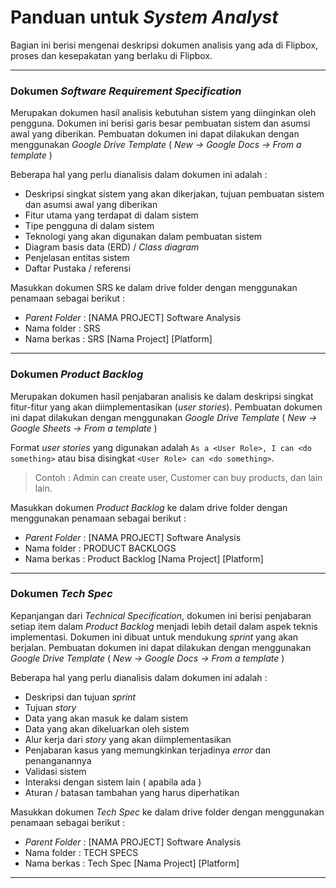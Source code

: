 # Panduan untuk *System Analyst*
Bagian ini berisi mengenai deskripsi dokumen analisis yang ada di Flipbox, proses dan kesepakatan yang berlaku di Flipbox.

---

### Dokumen *Software Requirement Specification*

Merupakan dokumen hasil analisis kebutuhan sistem yang diinginkan oleh pengguna. Dokumen ini berisi garis besar pembuatan sistem dan asumsi awal yang diberikan. Pembuatan dokumen ini dapat dilakukan dengan menggunakan *Google Drive Template* ( *New -> Google Docs -> From a template* )

Beberapa hal yang perlu dianalisis dalam dokumen ini adalah :

- Deskripsi singkat sistem yang akan dikerjakan, tujuan pembuatan sistem dan asumsi awal yang diberikan
- Fitur utama yang terdapat di dalam sistem
- Tipe pengguna di dalam sistem
- Teknologi yang akan digunakan dalam pembuatan sistem
- Diagram basis data (ERD) / *Class diagram*
- Penjelasan entitas sistem
- Daftar Pustaka / referensi

Masukkan dokumen SRS ke dalam drive folder dengan menggunakan penamaan sebagai berikut :

- *Parent Folder* : [NAMA PROJECT] Software Analysis
- Nama folder : SRS
- Nama berkas : SRS [Nama Project] [Platform]

---
### Dokumen *Product Backlog*

Merupakan dokumen hasil penjabaran analisis ke dalam deskripsi singkat fitur-fitur yang akan diimplementasikan (*user stories*). Pembuatan dokumen ini dapat dilakukan dengan menggunakan *Google Drive Template* ( *New -> Google Sheets -> From a template* )

Format *user stories* yang digunakan adalah 
`As a <User Role>, I can <do something>` atau bisa disingkat `<User Role> can <do something>`.
> Contoh : Admin can create user, Customer can buy products, dan lain lain.

Masukkan dokumen *Product Backlog* ke dalam drive folder dengan menggunakan penamaan sebagai berikut :

- *Parent Folder* : [NAMA PROJECT] Software Analysis
- Nama folder : PRODUCT BACKLOGS
- Nama berkas : Product Backlog [Nama Project] [Platform]

---
### Dokumen *Tech Spec*

Kepanjangan dari *Technical Specification*, dokumen ini berisi penjabaran setiap item dalam *Product Backlog* menjadi lebih detail dalam aspek teknis implementasi. Dokumen ini dibuat untuk mendukung *sprint* yang akan berjalan. Pembuatan dokumen ini dapat dilakukan dengan menggunakan *Google Drive Template* ( *New -> Google Docs -> From a template* )

Beberapa hal yang perlu dianalisis dalam dokumen ini adalah :

- Deskripsi dan tujuan *sprint*
- Tujuan *story*
- Data yang akan masuk ke dalam sistem
- Data yang akan dikeluarkan oleh sistem
- Alur kerja dari *story* yang akan diimplementasikan
- Penjabaran kasus yang memungkinkan terjadinya *error* dan penanganannya
- Validasi sistem
- Interaksi dengan sistem lain ( apabila ada )
- Aturan / batasan tambahan yang harus diperhatikan

Masukkan dokumen *Tech Spec* ke dalam drive folder dengan menggunakan penamaan sebagai berikut :

- *Parent Folder* : [NAMA PROJECT] Software Analysis
- Nama folder : TECH SPECS
- Nama berkas : Tech Spec [Nama Project] [Platform]

---